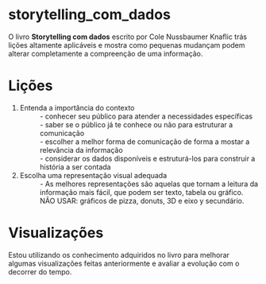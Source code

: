 # storytelling_com_dados
O livro <b>Storytelling com dados</b> escrito por Cole Nussbaumer Knaflic trás lições altamente aplicáveis e mostra como pequenas mudançam podem alterar completamente a compreenção de uma informação.

<h1>Lições</h1>
<ol>
  <li>Entenda a importância do contexto</li>
    <dd>- conhecer seu público para atender a necessidades específicas</dd>
    <dd>- saber se o público já te conhece ou não para estruturar a comunicação</dd>
    <dd>- escolher a melhor forma de comunicação de forma a mostar a relevância da informação</dd>
    <dd>- considerar os dados disponíveis e estruturá-los para construir a história a ser contada</dd>
  <li>Escolha uma representação visual adequada
    <dd>- As melhores representações são aquelas que tornam a leitura da informação mais fácil, que podem ser texto, tabela ou gráfico.
    NÃO USAR: gráficos de pizza, donuts, 3D e eixo y secundário.
</ol>
  
  <h1>Visualizações</h1>
    <p>Estou utilizando os conhecimento adquiridos no livro para melhorar algumas visualizações feitas anteriormente e avaliar a evolução com o decorrer do tempo.
  

